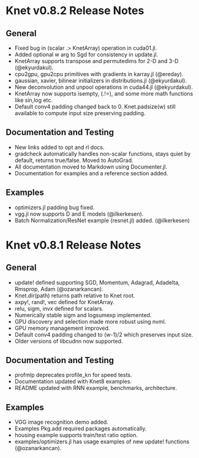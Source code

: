 Knet v0.8.2 Release Notes
=========================

General
-------
* Fixed bug in (scalar .> KnetArray) operation in cuda01.jl.
* Added optional w arg to Sgd for consistency in update.jl.
* KnetArray supports transpose and permutedims for 2-D and 3-D (@ekyurdakul).
* cpu2gpu, gpu2cpu primitives with gradients in karray.jl (@ereday).
* gaussian, xavier, bilinear initializers in distributions.jl (@ekyurdakul).
* New deconvolution and unpool operations in cuda44.jl (@ekyurdakul).
* KnetArray now supports isempty, (.!=), and some more math functions like sin,log etc.
* Default conv4 padding changed back to 0. Knet.padsize(w) still available to compute input size preserving padding.

Documentation and Testing
-------------------------
* New links added to opt and rl docs.
* gradcheck automatically handles non-scalar functions, stays quiet by default, returns true/false. Moved to AutoGrad.
* All documentation moved to Markdown using Documenter.jl.
* Documentation for examples and a reference section added.

Examples
--------
* optimizers.jl padding bug fixed.
* vgg.jl now supports D and E models (@ilkerkesen).
* Batch Normalization/ResNet example (resnet.jl) added. (@ilkerkesen)


Knet v0.8.1 Release Notes
=========================

General
-------

* update! defined supporting SGD, Momentum, Adagrad, Adadelta, Rmsprop, Adam (@ozanarkancan).
* Knet.dir(path) returns path relative to Knet root.
* axpy!, rand!, vec defined for KnetArray.
* relu, sigm, invx defined for scalars.
* Numerically stable sigm and logsumexp implemented.
* GPU discovery and selection made more robust using nvml.
* GPU memory management improved.
* Default conv4 padding changed to (w-1)/2 which preserves input size.
* Older versions of libcudnn now supported.

Documentation and Testing
-------------------------

* profmlp deprecates profile_kn for speed tests.
* Documentation updated with Knet8 examples.
* README updated with RNN example, benchmarks, architecture.

Examples
--------

* VGG image recognition demo added.
* Examples Pkg.add required packages automatically.
* housing example supports train/test ratio option.
* examples/optimizers.jl has usage examples of new update! functions (@ozanarkancan).
